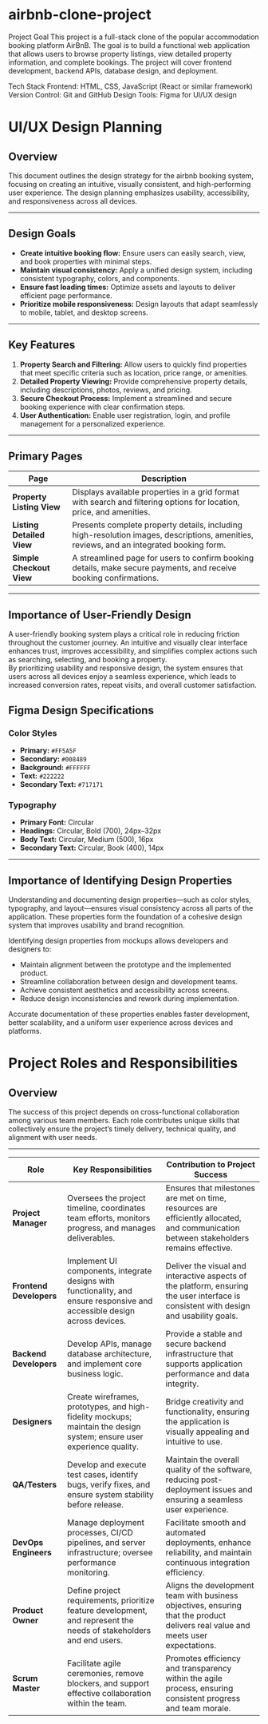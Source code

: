 # airbnb-clone-project

Project Goal
This project is a full-stack clone of the popular accommodation booking platform AirBnB.
The goal is to build a functional web application that allows users to browse property listings, view detailed property information, and complete bookings.
The project will cover frontend development, backend APIs, database design, and deployment.

Tech Stack
Frontend: HTML, CSS, JavaScript (React or similar framework)
Version Control: Git and GitHub
Design Tools: Figma for UI/UX design

# UI/UX Design Planning

## Overview
This document outlines the design strategy for the airbnb booking system, focusing on creating an intuitive, visually consistent, and high-performing user experience.
The design planning emphasizes usability, accessibility, and responsiveness across all devices.

---

## Design Goals
- **Create intuitive booking flow:** Ensure users can easily search, view, and book properties with minimal steps.  
- **Maintain visual consistency:** Apply a unified design system, including consistent typography, colors, and components.  
- **Ensure fast loading times:** Optimize assets and layouts to deliver efficient page performance.  
- **Prioritize mobile responsiveness:** Design layouts that adapt seamlessly to mobile, tablet, and desktop screens.

---

## Key Features
1. **Property Search and Filtering:** Allow users to quickly find properties that meet specific criteria such as location, price range, or amenities.  
2. **Detailed Property Viewing:** Provide comprehensive property details, including descriptions, photos, reviews, and pricing.  
3. **Secure Checkout Process:** Implement a streamlined and secure booking experience with clear confirmation steps.  
4. **User Authentication:** Enable user registration, login, and profile management for a personalized experience.

---

## Primary Pages

| Page | Description |
|------|--------------|
| **Property Listing View** | Displays available properties in a grid format with search and filtering options for location, price, and amenities. |
| **Listing Detailed View** | Presents complete property details, including high-resolution images, descriptions, amenities, reviews, and an integrated booking form. |
| **Simple Checkout View** | A streamlined page for users to confirm booking details, make secure payments, and receive booking confirmations. |

---

## Importance of User-Friendly Design
A user-friendly booking system plays a critical role in reducing friction throughout the customer journey. An intuitive and visually clear interface enhances trust, improves accessibility, and simplifies complex actions such as searching, selecting, and booking a property.  
By prioritizing usability and responsive design, the system ensures that users across all devices enjoy a seamless experience, which leads to increased conversion rates, repeat visits, and overall customer satisfaction.

## Figma Design Specifications

### Color Styles
- **Primary:** `#FF5A5F`  
- **Secondary:** `#008489`  
- **Background:** `#FFFFFF`  
- **Text:** `#222222`  
- **Secondary Text:** `#717171`

### Typography
- **Primary Font:** Circular  
- **Headings:** Circular, Bold (700), 24px–32px  
- **Body Text:** Circular, Medium (500), 16px  
- **Secondary Text:** Circular, Book (400), 14px

---

## Importance of Identifying Design Properties
Understanding and documenting design properties—such as color styles, typography, and layout—ensures visual consistency across all parts of the application. These properties form the foundation of a cohesive design system that improves usability and brand recognition.

Identifying design properties from mockups allows developers and designers to:
- Maintain alignment between the prototype and the implemented product.  
- Streamline collaboration between design and development teams.  
- Achieve consistent aesthetics and accessibility across screens.  
- Reduce design inconsistencies and rework during implementation.  

Accurate documentation of these properties enables faster development, better scalability, and a uniform user experience across devices and platforms.


# Project Roles and Responsibilities

## Overview
The success of this project depends on cross-functional collaboration among various team members. Each role contributes unique skills that collectively ensure the project’s timely delivery, technical quality, and alignment with user needs.

---

| **Role** | **Key Responsibilities** | **Contribution to Project Success** |
|-----------|--------------------------|-------------------------------------|
| **Project Manager** | Oversees the project timeline, coordinates team efforts, monitors progress, and manages deliverables. | Ensures that milestones are met on time, resources are efficiently allocated, and communication between stakeholders remains effective. |
| **Frontend Developers** | Implement UI components, integrate designs with functionality, and ensure responsive and accessible design across devices. | Deliver the visual and interactive aspects of the platform, ensuring the user interface is consistent with design and usability goals. |
| **Backend Developers** | Develop APIs, manage database architecture, and implement core business logic. | Provide a stable and secure backend infrastructure that supports application performance and data integrity. |
| **Designers** | Create wireframes, prototypes, and high-fidelity mockups; maintain the design system; ensure user experience quality. | Bridge creativity and functionality, ensuring the application is visually appealing and intuitive to use. |
| **QA/Testers** | Develop and execute test cases, identify bugs, verify fixes, and ensure system stability before release. | Maintain the overall quality of the software, reducing post-deployment issues and ensuring a seamless user experience. |
| **DevOps Engineers** | Manage deployment processes, CI/CD pipelines, and server infrastructure; oversee performance monitoring. | Facilitate smooth and automated deployments, enhance reliability, and maintain continuous integration efficiency. |
| **Product Owner** | Define project requirements, prioritize feature development, and represent the needs of stakeholders and end users. | Aligns the development team with business objectives, ensuring that the product delivers real value and meets user expectations. |
| **Scrum Master** | Facilitate agile ceremonies, remove blockers, and support effective collaboration within the team. | Promotes efficiency and transparency within the agile process, ensuring consistent progress and team morale. |
